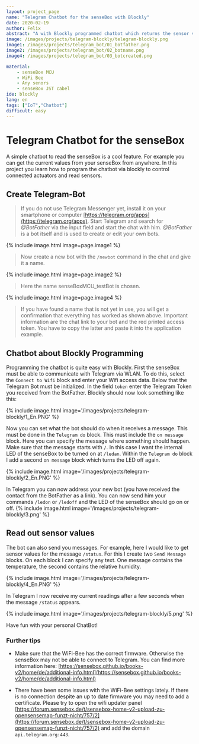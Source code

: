 ```yaml
---
layout: project_page
name: "Telegram Chatbot for the senseBox with Blockly"
date: 2020-02-19
author: Felix
abstract: "A with Blockly programmed chatbot which returns the sensor values of the senseBox!"
image: /images/projects/telegram-blockly/telegram-blockly.png
image1: /images/projects/telegram_bot/01_botfather.png
image2: /images/projects/telegram_bot/02_botname.png
image4: /images/projects/telegram_bot/03_botcreated.png

material:
    - senseBox MCU
    - WiFi Bee
    - Any senors
    - senseBox JST cabel
ide: blockly
lang: en
tags: ["IoT","Chatbot"]
difficult: easy
---
```

# Telegram Chatbot for the senseBox
A simple chatbot to read the senseBox is a cool feature. For example you can get the current values from your senseBox from anywhere. In this project you learn how to program the chatbot via blockly to control connected actuators and read sensors.


## Create Telegram-Bot
> If you do not use Telegram Messenger yet, install it on your smartphone or computer [https://telegram.org/apps](https://telegram.org/apps).
Start Telegram and search for *@BotFather* via the input field and start the chat with him. *@BotFather* is a bot itself and is used to create or edit your own bots.

{% include image.html image=page.image1 %}

> Now create a new bot with the `/newbot` command in the chat and give it a name.

{% include image.html image=page.image2 %}

> Here the name senseBoxMCU_testBot is chosen.

{% include image.html image=page.image4 %}

> If you have found a name that is not yet in use, you will get a confirmation that everything has worked as shown above. Important information are the chat link to your bot and the red printed access token. You have to copy the latter and paste it into the application example.

## Chatbot about Blockly Programming
Programming the chatbot is quite easy with Blockly. First the senseBox must be able to communicate with Telegram via WLAN. To do this, select the `Connect to Wifi` block and enter your Wifi access data. Below that the Telegram Bot must be initialized. In the field `token` enter the Telegram Token you received from the BotFather. Blockly should now look something like this:

{% include image.html image='/images/projects/telegram-blockly/1_En.PNG' %}

Now you can set what the bot should do when it receives a message. This must be done in the `Telegram do` block. This must include the `on message` block. Here you can specify the message where something should happen. Make sure that the message starts with `/`. In this case I want the internal LED of the senseBox to be turned on at `/ledan`. Within the `Telegram do` block I add a second `on message` block which turns the LED off again.

{% include image.html image='/images/projects/telegram-blockly/2_En.PNG' %}

In Telegram you can now address your new bot (you have received the contact from the BotFather as a link). You can now send him your commands `/ledon` or `/ledoff` and the LED of the senseBox should go on or off.
{% include image.html image='/images/projects/telegram-blockly/3.png' %}

## Read out sensor values
The bot can also send you messages. For example, here I would like to get sensor values for the message `/status`. For this I create two `Send Message` blocks. On each block I can specify any text. One message contains the temperature, the second contains the relative humidity.

{% include image.html image='/images/projects/telegram-blockly/4_En.PNG' %}

In Telegram I now receive my current readings after a few seconds when the message `/status` appears.

{% include image.html image='/images/projects/telegram-blockly/5.png' %}

Have fun with your personal ChatBot!

### Further tips
* Make sure that the WiFi-Bee has the correct firmware. Otherwise the senseBox may not be able to connect to Telegram. You can find more information here: [https://sensebox.github.io/books-v2/home/de/additional-info.html](https://sensebox.github.io/books-v2/home/de/additional-info.html)

* There have been some issues with the WiFi-Bee settings lately. If there is no connection despite an up to date firmware you may need to add a certificate. Please try to open the wifi updater panel [https://forum.sensebox.de/t/sensebox-home-v2-upload-zu-opensensemap-funzt-nicht/757/2](https://forum.sensebox.de/t/sensebox-home-v2-upload-zu-opensensemap-funzt-nicht/757/2) and add the domain `api.telegram.org:443`.
